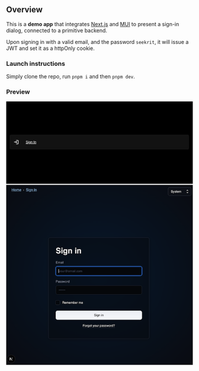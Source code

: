 ## Overview
This is a **demo app** that integrates [Next.js](https://nextjs.org/) 
and [MUI](https://mui.com/material-ui/getting-started/) to present a 
sign-in dialog, connected to a primitive backend.

Upon signing in with a valid email, and the password `seekrit`, it will
 issue a JWT and set it as a httpOnly cookie.

### Launch instructions
Simply clone the repo, run `pnpm i` and then `pnpm dev`.

### Preview

![Sign in link](public/sign-in-link.png)
![Sign in form](public/sign-in-form.png)